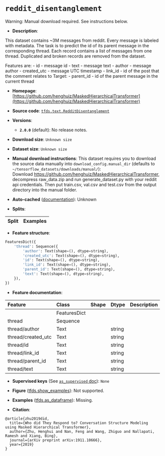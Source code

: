 <div itemscope itemtype="http://schema.org/Dataset">
  <div itemscope itemprop="includedInDataCatalog" itemtype="http://schema.org/DataCatalog">
    <meta itemprop="name" content="TensorFlow Datasets" />
  </div>
  <meta itemprop="name" content="reddit_disentanglement" />
  <meta itemprop="description" content="This dataset contains ~3M messages from reddit.&#10;Every message is labeled with metadata. The task is to predict the id of its&#10;parent message in the corresponding thread.&#10;Each record contains a list of messages from one thread.&#10;Duplicated and broken records are removed from the dataset.&#10;&#10;&#10;Features are:&#10;  - id - message id&#10;  - text - message text&#10;  - author - message author&#10;  - created_utc - message UTC timestamp&#10;  - link_id - id of the post that the comment relates to&#10;Target:&#10;  - parent_id - id of the parent message in the current thread&#10;&#10;To use this dataset:&#10;&#10;```python&#10;import tensorflow_datasets as tfds&#10;&#10;ds = tfds.load(&#x27;reddit_disentanglement&#x27;, split=&#x27;train&#x27;)&#10;for ex in ds.take(4):&#10;  print(ex)&#10;```&#10;&#10;See [the guide](https://www.tensorflow.org/datasets/overview) for more&#10;informations on [tensorflow_datasets](https://www.tensorflow.org/datasets).&#10;&#10;" />
  <meta itemprop="url" content="https://www.tensorflow.org/datasets/catalog/reddit_disentanglement" />
  <meta itemprop="sameAs" content="https://github.com/henghuiz/MaskedHierarchicalTransformer" />
  <meta itemprop="citation" content="@article{zhu2019did,&#10;  title={Who did They Respond to? Conversation Structure Modeling using Masked Hierarchical Transformer},&#10;  author={Zhu, Henghui and Nan, Feng and Wang, Zhiguo and Nallapati, Ramesh and Xiang, Bing},&#10;  journal={arXiv preprint arXiv:1911.10666},&#10;  year={2019}&#10;}" />
</div>

# `reddit_disentanglement`


Warning: Manual download required. See instructions below.

*   **Description**:

This dataset contains ~3M messages from reddit. Every message is labeled with
metadata. The task is to predict the id of its parent message in the
corresponding thread. Each record contains a list of messages from one thread.
Duplicated and broken records are removed from the dataset.

Features are: - id - message id - text - message text - author - message
author - created_utc - message UTC timestamp - link_id - id of the post that the
comment relates to Target: - parent_id - id of the parent message in the current
thread

*   **Homepage**:
    [https://github.com/henghuiz/MaskedHierarchicalTransformer](https://github.com/henghuiz/MaskedHierarchicalTransformer)

*   **Source code**:
    [`tfds.text.RedditDisentanglement`](https://github.com/tensorflow/datasets/tree/master/tensorflow_datasets/text/reddit_disentanglement.py)

*   **Versions**:

    *   **`2.0.0`** (default): No release notes.

*   **Download size**: `Unknown size`

*   **Dataset size**: `Unknown size`

*   **Manual download instructions**: This dataset requires you to
    download the source data manually into `download_config.manual_dir`
    (defaults to `~/tensorflow_datasets/downloads/manual/`):<br/>
    Download https://github.com/henghuiz/MaskedHierarchicalTransformer, decompress
    raw_data.zip and run generate_dataset.py with your reddit api credentials.
    Then put train.csv, val.csv and test.csv from the output directory into the
    manual folder.

*   **Auto-cached**
    ([documentation](https://www.tensorflow.org/datasets/performances#auto-caching)):
    Unknown

*   **Splits**:

Split | Examples
:---- | -------:

*   **Feature structure**:

```python
FeaturesDict({
    'thread': Sequence({
        'author': Text(shape=(), dtype=string),
        'created_utc': Text(shape=(), dtype=string),
        'id': Text(shape=(), dtype=string),
        'link_id': Text(shape=(), dtype=string),
        'parent_id': Text(shape=(), dtype=string),
        'text': Text(shape=(), dtype=string),
    }),
})
```

*   **Feature documentation**:

Feature            | Class        | Shape | Dtype  | Description
:----------------- | :----------- | :---- | :----- | :----------
                   | FeaturesDict |       |        |
thread             | Sequence     |       |        |
thread/author      | Text         |       | string |
thread/created_utc | Text         |       | string |
thread/id          | Text         |       | string |
thread/link_id     | Text         |       | string |
thread/parent_id   | Text         |       | string |
thread/text        | Text         |       | string |

*   **Supervised keys** (See
    [`as_supervised` doc](https://www.tensorflow.org/datasets/api_docs/python/tfds/load#args)):
    `None`

*   **Figure**
    ([tfds.show_examples](https://www.tensorflow.org/datasets/api_docs/python/tfds/visualization/show_examples)):
    Not supported.

*   **Examples**
    ([tfds.as_dataframe](https://www.tensorflow.org/datasets/api_docs/python/tfds/as_dataframe)):
    Missing.

*   **Citation**:

```
@article{zhu2019did,
  title={Who did They Respond to? Conversation Structure Modeling using Masked Hierarchical Transformer},
  author={Zhu, Henghui and Nan, Feng and Wang, Zhiguo and Nallapati, Ramesh and Xiang, Bing},
  journal={arXiv preprint arXiv:1911.10666},
  year={2019}
}
```

